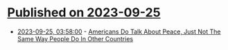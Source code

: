 # [Published on 2023-09-25](index.md)

* [2023-09-25, 03:58:00](https://soylentnews.org/article.pl?sid=23/09/24/1759239&from=rss) - [Americans Do Talk About Peace, Just Not The Same Way People Do In Other Countries](https://soylentnews.org/article.pl?sid=23/09/24/1759239&from=rss)

